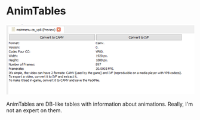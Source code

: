 # AnimTables

![Repacked for you....](./images/image21.png)

AnimTables are DB-like tables with information about animations. Really, I'm not an expert on them.
